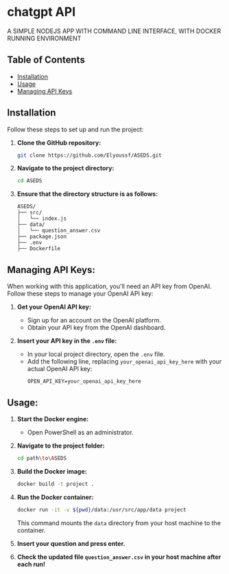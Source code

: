 # chatgpt API

A SIMPLE NODEJS APP WITH COMMAND LINE INTERFACE, WITH DOCKER RUNNING ENVIRONMENT

## Table of Contents

- [Installation](#installation)
- [Usage](#usage)
- [Managing API Keys](#managing-api-keys)

## Installation

Follow these steps to set up and run the project:

1. **Clone the GitHub repository:**

    ```bash
    git clone https://github.com/Elyoussf/ASEDS.git
    ```

2. **Navigate to the project directory:**

    ```bash
    cd ASEDS
    ```

3. **Ensure that the directory structure is as follows:**

    ```
    ASEDS/
    ├── src/
    │   └── index.js
    ├── data/
    │   └── question_answer.csv
    ├── package.json
    ├── .env
    ├── Dockerfile
    ```

## Managing API Keys:

When working with this application, you'll need an API key from OpenAI. Follow these steps to manage your OpenAI API key:

1. **Get your OpenAI API key:**
   - Sign up for an account on the OpenAI platform.
   - Obtain your API key from the OpenAI dashboard.

2. **Insert your API key in the `.env` file:**
   - In your local project directory, open the `.env` file.
   - Add the following line, replacing `your_openai_api_key_here` with your actual OpenAI API key:
     ```
     OPEN_API_KEY=your_openai_api_key_here
     ```


## Usage:

1. **Start the Docker engine:**

    - Open PowerShell as an administrator.

2. **Navigate to the project folder:**

    ```bash
    cd path\to\ASEDS
    ```

3. **Build the Docker image:**

    ```bash
    docker build -t project .
    ```

4. **Run the Docker container:**

    ```bash
    docker run -it -v ${pwd}/data:/usr/src/app/data project
    ```

    This command mounts the `data` directory from your host machine to the container.

5. **Insert your question and press enter.**

6. **Check the updated file `question_answer.csv` in your host machine after each run!**
